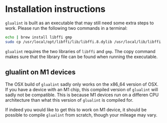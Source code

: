 # Installation instructions

`glualint` is built as an executable that may still need some extra steps to
work. Please run the following two commands in a terminal:

```bash
echo | brew install libffi gmp
sudo cp /usr/local/opt/libffi/lib/libffi.8.dylib /usr/local/lib/libffi.8.dylib
```

`glualint` requires the two libraries of `libffi` and `gmp`. The copy command
makes sure that the library file can be found when running the executable.

## glualint on M1 devices

The OSX build of `glualint` sadly only works on the x86_64 version of OSX. If
you have a device with an M1 chip, this compiled version of `glualint` will
sadly not be compatible. This is because M1 devices run on a differen CPU
architecture than what this version of `glualint` is compiled for.

If indeed you would like to get this to work on M1 device, it should be possible
to compile `glualint` from scratch, though your mileage may vary.
